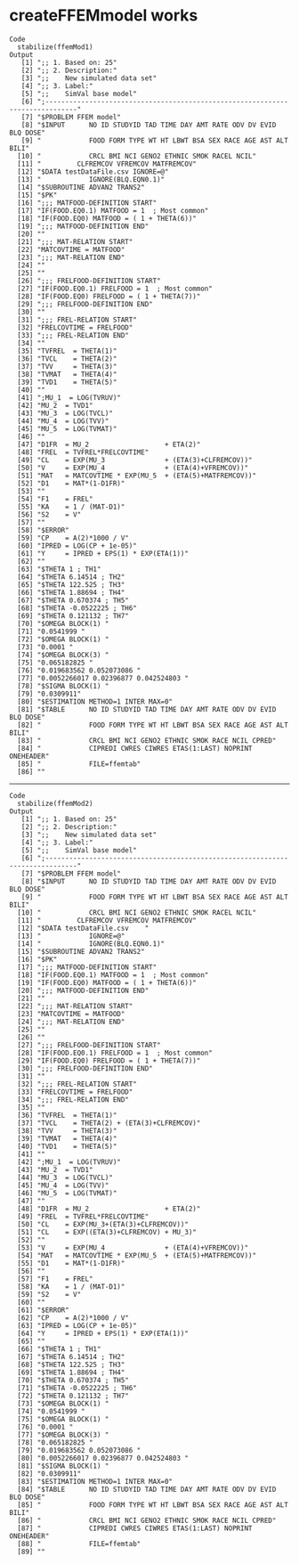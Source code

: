 # createFFEMmodel works

    Code
      stabilize(ffemMod1)
    Output
       [1] ";; 1. Based on: 25"                                                             
       [2] ";; 2. Description:"                                                             
       [3] ";;    New simulated data set"                                                   
       [4] ";; 3. Label:"                                                                   
       [5] ";;    SimVal base model"                                                        
       [6] ";------------------------------------------------------------------------------"
       [7] "$PROBLEM FFEM model"                                                            
       [8] "$INPUT      NO ID STUDYID TAD TIME DAY AMT RATE ODV DV EVID BLQ DOSE"           
       [9] "            FOOD FORM TYPE WT HT LBWT BSA SEX RACE AGE AST ALT BILI"            
      [10] "            CRCL BMI NCI GENO2 ETHNIC SMOK RACEL NCIL"                          
      [11] "         CLFREMCOV VFREMCOV MATFREMCOV"                                         
      [12] "$DATA testDataFile.csv IGNORE=@"                                                
      [13] "            IGNORE(BLQ.EQN0.1)"                                                 
      [14] "$SUBROUTINE ADVAN2 TRANS2"                                                      
      [15] "$PK"                                                                            
      [16] ";;; MATFOOD-DEFINITION START"                                                   
      [17] "IF(FOOD.EQ0.1) MATFOOD = 1  ; Most common"                                      
      [18] "IF(FOOD.EQ0) MATFOOD = ( 1 + THETA(6))"                                         
      [19] ";;; MATFOOD-DEFINITION END"                                                     
      [20] ""                                                                               
      [21] ";;; MAT-RELATION START"                                                         
      [22] "MATCOVTIME = MATFOOD"                                                           
      [23] ";;; MAT-RELATION END"                                                           
      [24] ""                                                                               
      [25] ""                                                                               
      [26] ";;; FRELFOOD-DEFINITION START"                                                  
      [27] "IF(FOOD.EQ0.1) FRELFOOD = 1  ; Most common"                                     
      [28] "IF(FOOD.EQ0) FRELFOOD = ( 1 + THETA(7))"                                        
      [29] ";;; FRELFOOD-DEFINITION END"                                                    
      [30] ""                                                                               
      [31] ";;; FREL-RELATION START"                                                        
      [32] "FRELCOVTIME = FRELFOOD"                                                         
      [33] ";;; FREL-RELATION END"                                                          
      [34] ""                                                                               
      [35] "TVFREL  = THETA(1)"                                                             
      [36] "TVCL    = THETA(2)"                                                             
      [37] "TVV     = THETA(3)"                                                             
      [38] "TVMAT   = THETA(4)"                                                             
      [39] "TVD1    = THETA(5)"                                                             
      [40] ""                                                                               
      [41] ";MU_1  = LOG(TVRUV)"                                                            
      [42] "MU_2  = TVD1"                                                                   
      [43] "MU_3  = LOG(TVCL)"                                                              
      [44] "MU_4  = LOG(TVV)"                                                               
      [45] "MU_5  = LOG(TVMAT)"                                                             
      [46] ""                                                                               
      [47] "D1FR  = MU_2                   + ETA(2)"                                        
      [48] "FREL  = TVFREL*FRELCOVTIME"                                                     
      [49] "CL    = EXP(MU_3               + (ETA(3)+CLFREMCOV))"                           
      [50] "V     = EXP(MU_4               + (ETA(4)+VFREMCOV))"                            
      [51] "MAT   = MATCOVTIME * EXP(MU_5  + (ETA(5)+MATFREMCOV))"                          
      [52] "D1    = MAT*(1-D1FR)"                                                           
      [53] ""                                                                               
      [54] "F1    = FREL"                                                                   
      [55] "KA    = 1 / (MAT-D1)"                                                           
      [56] "S2    = V"                                                                      
      [57] ""                                                                               
      [58] "$ERROR"                                                                         
      [59] "CP    = A(2)*1000 / V"                                                          
      [60] "IPRED = LOG(CP + 1e-05)"                                                        
      [61] "Y     = IPRED + EPS(1) * EXP(ETA(1))"                                           
      [62] ""                                                                               
      [63] "$THETA 1 ; TH1"                                                                 
      [64] "$THETA 6.14514 ; TH2"                                                           
      [65] "$THETA 122.525 ; TH3"                                                           
      [66] "$THETA 1.88694 ; TH4"                                                           
      [67] "$THETA 0.670374 ; TH5"                                                          
      [68] "$THETA -0.0522225 ; TH6"                                                        
      [69] "$THETA 0.121132 ; TH7"                                                          
      [70] "$OMEGA BLOCK(1) "                                                               
      [71] "0.0541999 "                                                                     
      [72] "$OMEGA BLOCK(1) "                                                               
      [73] "0.0001 "                                                                        
      [74] "$OMEGA BLOCK(3) "                                                               
      [75] "0.065182825 "                                                                   
      [76] "0.019683562 0.052073086 "                                                       
      [77] "0.0052266017 0.02396877 0.042524803 "                                           
      [78] "$SIGMA BLOCK(1) "                                                               
      [79] "0.0309911"                                                                      
      [80] "$ESTIMATION METHOD=1 INTER MAX=0"                                               
      [81] "$TABLE      NO ID STUDYID TAD TIME DAY AMT RATE ODV DV EVID BLQ DOSE"           
      [82] "            FOOD FORM TYPE WT HT LBWT BSA SEX RACE AGE AST ALT BILI"            
      [83] "            CRCL BMI NCI GENO2 ETHNIC SMOK RACE NCIL CPRED"                     
      [84] "            CIPREDI CWRES CIWRES ETAS(1:LAST) NOPRINT ONEHEADER"                
      [85] "            FILE=ffemtab"                                                       
      [86] ""                                                                               

---

    Code
      stabilize(ffemMod2)
    Output
       [1] ";; 1. Based on: 25"                                                             
       [2] ";; 2. Description:"                                                             
       [3] ";;    New simulated data set"                                                   
       [4] ";; 3. Label:"                                                                   
       [5] ";;    SimVal base model"                                                        
       [6] ";------------------------------------------------------------------------------"
       [7] "$PROBLEM FFEM model"                                                            
       [8] "$INPUT      NO ID STUDYID TAD TIME DAY AMT RATE ODV DV EVID BLQ DOSE"           
       [9] "            FOOD FORM TYPE WT HT LBWT BSA SEX RACE AGE AST ALT BILI"            
      [10] "            CRCL BMI NCI GENO2 ETHNIC SMOK RACEL NCIL"                          
      [11] "         CLFREMCOV VFREMCOV MATFREMCOV"                                         
      [12] "$DATA testDataFile.csv    "                                                     
      [13] "            IGNORE=@"                                                           
      [14] "            IGNORE(BLQ.EQN0.1)"                                                 
      [15] "$SUBROUTINE ADVAN2 TRANS2"                                                      
      [16] "$PK"                                                                            
      [17] ";;; MATFOOD-DEFINITION START"                                                   
      [18] "IF(FOOD.EQ0.1) MATFOOD = 1  ; Most common"                                      
      [19] "IF(FOOD.EQ0) MATFOOD = ( 1 + THETA(6))"                                         
      [20] ";;; MATFOOD-DEFINITION END"                                                     
      [21] ""                                                                               
      [22] ";;; MAT-RELATION START"                                                         
      [23] "MATCOVTIME = MATFOOD"                                                           
      [24] ";;; MAT-RELATION END"                                                           
      [25] ""                                                                               
      [26] ""                                                                               
      [27] ";;; FRELFOOD-DEFINITION START"                                                  
      [28] "IF(FOOD.EQ0.1) FRELFOOD = 1  ; Most common"                                     
      [29] "IF(FOOD.EQ0) FRELFOOD = ( 1 + THETA(7))"                                        
      [30] ";;; FRELFOOD-DEFINITION END"                                                    
      [31] ""                                                                               
      [32] ";;; FREL-RELATION START"                                                        
      [33] "FRELCOVTIME = FRELFOOD"                                                         
      [34] ";;; FREL-RELATION END"                                                          
      [35] ""                                                                               
      [36] "TVFREL  = THETA(1)"                                                             
      [37] "TVCL    = THETA(2) + (ETA(3)+CLFREMCOV)"                                        
      [38] "TVV     = THETA(3)"                                                             
      [39] "TVMAT   = THETA(4)"                                                             
      [40] "TVD1    = THETA(5)"                                                             
      [41] ""                                                                               
      [42] ";MU_1  = LOG(TVRUV)"                                                            
      [43] "MU_2  = TVD1"                                                                   
      [44] "MU_3  = LOG(TVCL)"                                                              
      [45] "MU_4  = LOG(TVV)"                                                               
      [46] "MU_5  = LOG(TVMAT)"                                                             
      [47] ""                                                                               
      [48] "D1FR  = MU_2                   + ETA(2)"                                        
      [49] "FREL  = TVFREL*FRELCOVTIME"                                                     
      [50] "CL    = EXP(MU_3+(ETA(3)+CLFREMCOV))"                                           
      [51] "CL    = EXP((ETA(3)+CLFREMCOV) + MU_3)"                                         
      [52] ""                                                                               
      [53] "V     = EXP(MU_4               + (ETA(4)+VFREMCOV))"                            
      [54] "MAT   = MATCOVTIME * EXP(MU_5  + (ETA(5)+MATFREMCOV))"                          
      [55] "D1    = MAT*(1-D1FR)"                                                           
      [56] ""                                                                               
      [57] "F1    = FREL"                                                                   
      [58] "KA    = 1 / (MAT-D1)"                                                           
      [59] "S2    = V"                                                                      
      [60] ""                                                                               
      [61] "$ERROR"                                                                         
      [62] "CP    = A(2)*1000 / V"                                                          
      [63] "IPRED = LOG(CP + 1e-05)"                                                        
      [64] "Y     = IPRED + EPS(1) * EXP(ETA(1))"                                           
      [65] ""                                                                               
      [66] "$THETA 1 ; TH1"                                                                 
      [67] "$THETA 6.14514 ; TH2"                                                           
      [68] "$THETA 122.525 ; TH3"                                                           
      [69] "$THETA 1.88694 ; TH4"                                                           
      [70] "$THETA 0.670374 ; TH5"                                                          
      [71] "$THETA -0.0522225 ; TH6"                                                        
      [72] "$THETA 0.121132 ; TH7"                                                          
      [73] "$OMEGA BLOCK(1) "                                                               
      [74] "0.0541999 "                                                                     
      [75] "$OMEGA BLOCK(1) "                                                               
      [76] "0.0001 "                                                                        
      [77] "$OMEGA BLOCK(3) "                                                               
      [78] "0.065182825 "                                                                   
      [79] "0.019683562 0.052073086 "                                                       
      [80] "0.0052266017 0.02396877 0.042524803 "                                           
      [81] "$SIGMA BLOCK(1) "                                                               
      [82] "0.0309911"                                                                      
      [83] "$ESTIMATION METHOD=1 INTER MAX=0"                                               
      [84] "$TABLE      NO ID STUDYID TAD TIME DAY AMT RATE ODV DV EVID BLQ DOSE"           
      [85] "            FOOD FORM TYPE WT HT LBWT BSA SEX RACE AGE AST ALT BILI"            
      [86] "            CRCL BMI NCI GENO2 ETHNIC SMOK RACE NCIL CPRED"                     
      [87] "            CIPREDI CWRES CIWRES ETAS(1:LAST) NOPRINT ONEHEADER"                
      [88] "            FILE=ffemtab"                                                       
      [89] ""                                                                               

